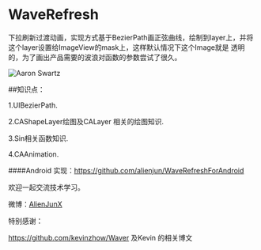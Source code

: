 # WaveRefresh
下拉刷新过渡动画，实现方式基于BezierPath画正弦曲线，绘制到layer上，并将这个layer设置给ImageView的mask上，这样默认情况下这个Image就是
透明的，为了画出产品需要的波浪对函数的参数尝试了很久。

![Aaron Swartz](https://github.com/alienjun/WaveRefresh/blob/master/Sceenshots/screenshot1.gif)

##知识点：

1.UIBezierPath.

2.CAShapeLayer绘图及CALayer 相关的绘图知识.

3.Sin相关函数知识.

4.CAAnimation.

####Android 实现：<https://github.com/alienjun/WaveRefreshForAndroid>

欢迎一起交流技术学习。

微博：[AlienJunX](http://weibo.com/alienjunx)

特别感谢：

<https://github.com/kevinzhow/Waver>  及Kevin 的相关博文

